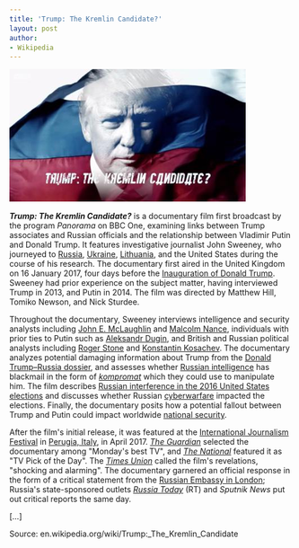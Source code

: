```yaml
---
title: 'Trump: The Kremlin Candidate?'
layout: post
author:
- Wikipedia
---
```


![Trump: The Kremlin Candidate?](/assets/Trump---The-Kremlin-Candidate.jpg "Trump: The Kremlin Candidate?")

***Trump: The Kremlin Candidate?*** is a documentary film first broadcast by the program *Panorama* on BBC One, examining links between Trump associates and Russian officials and the relationship between Vladimir Putin and Donald Trump. It features investigative journalist John Sweeney, who journeyed to [Russia](https://en.wikipedia.org/wiki/Russia), [Ukraine](https://en.wikipedia.org/wiki/Ukraine), [Lithuania](https://en.wikipedia.org/wiki/Lithuania), and the United States during the course of his research. The documentary first aired in the United Kingdom on 16 January 2017, four days before the [Inauguration of Donald Trump](https://en.wikipedia.org/wiki/Inauguration_of_Donald_Trump). Sweeney had prior experience on the subject matter, having interviewed Trump in 2013, and Putin in 2014. The film was directed by Matthew Hill, Tomiko Newson, and Nick Sturdee.

Throughout the documentary, Sweeney interviews intelligence and security analysts including [John E. McLaughlin](https://en.wikipedia.org/wiki/John_E._McLaughlin) and [Malcolm Nance](https://en.wikipedia.org/wiki/Malcolm_Nance), individuals with prior ties to Putin such as [Aleksandr Dugin](https://en.wikipedia.org/wiki/Aleksandr_Dugin), and British and Russian political analysts including [Roger Stone](https://en.wikipedia.org/wiki/Roger_Stone) and [Konstantin Kosachev](https://en.wikipedia.org/wiki/Konstantin_Kosachev). The documentary analyzes potential damaging information about Trump from the [Donald Trump–Russia dossier](https://en.wikipedia.org/wiki/Donald_Trump%E2%80%93Russia_dossier), and assesses whether [Russian intelligence](https://en.wikipedia.org/wiki/Russian_intelligence) has blackmail in the form of *[kompromat](https://en.wikipedia.org/wiki/Kompromat)* which they could use to manipulate him. The film describes [Russian interference in the 2016 United States elections](https://en.wikipedia.org/wiki/Russian_interference_in_the_2016_United_States_elections) and discusses whether Russian [cyberwarfare](https://en.wikipedia.org/wiki/Cyberwarfare) impacted the elections. Finally, the documentary posits how a potential fallout between Trump and Putin could impact worldwide [national security](https://en.wikipedia.org/wiki/National_security).

After the film's initial release, it was featured at the [International Journalism Festival](https://en.wikipedia.org/wiki/International_Journalism_Festival) in [Perugia, Italy](https://en.wikipedia.org/wiki/Perugia,_Italy), in April 2017. *[The Guardian](https://en.wikipedia.org/wiki/The_Guardian)* selected the documentary among "Monday's best TV", and *[The National](https://en.wikipedia.org/wiki/The_National_(Scotland))* featured it as "TV Pick of the Day". The *[Times Union](https://en.wikipedia.org/wiki/Times_Union_(Albany))* called the film's revelations, "shocking and alarming". The documentary garnered an official response in the form of a critical statement from the [Russian Embassy in London](https://en.wikipedia.org/wiki/Embassy_of_Russia,_London); Russia's state-sponsored outlets *[Russia Today](https://en.wikipedia.org/wiki/Russia_Today)* (RT) and *Sputnik News* put out critical reports the same day.

[…]

Source: en.wikipedia.org/wiki/Trump:\_The\_Kremlin\_Candidate

